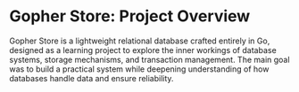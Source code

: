 # Gopher Store: Project Overview
Gopher Store is a lightweight relational database crafted entirely in Go, designed as a learning project to explore the inner workings of database systems, storage mechanisms, and transaction management. The main goal was to build a practical system while deepening understanding of how databases handle data and ensure reliability.

